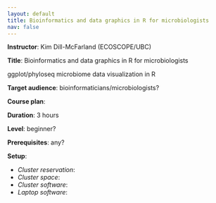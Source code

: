 ```yaml
---
layout: default
title: Bioinformatics and data graphics in R for microbiologists
nav: false
---
```


**Instructor**: Kim Dill-McFarland (ECOSCOPE/UBC)

**Title**: Bioinformatics and data graphics in R for microbiologists

ggplot/phyloseq microbiome data visualization in R

**Target audience**: bioinformaticians/microbiologists?

**Course plan**:

**Duration**: 3 hours

**Level**: beginner?

**Prerequisites**: any?

**Setup**:
- *Cluster reservation*:
- *Cluster space*:
- *Cluster software*:
- *Laptop software*:
